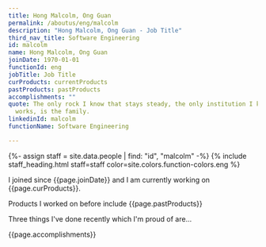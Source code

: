 ```yaml
---
title: Hong Malcolm, Ong Guan
permalink: /aboutus/eng/malcolm
description: "Hong Malcolm, Ong Guan - Job Title"
third_nav_title: Software Engineering
id: malcolm
name: Hong Malcolm, Ong Guan
joinDate: 1970-01-01
functionId: eng
jobTitle: Job Title
curProducts: currentProducts
pastProducts: pastProducts
accomplishments: ""
quote: The only rock I know that stays steady, the only institution I know that
  works, is the family.
linkedinId: malcolm
functionName: Software Engineering

---
```


{%- assign staff = site.data.people | find: "id", "malcolm" -%}
{% include staff_heading.html staff=staff color=site.colors.function-colors.eng %}

<p>I joined since {{page.joinDate}} and I am currently working on {{page.curProducts}}.</p>

<p>Products I worked on before include {{page.pastProducts}}</p>

<p>Three things I've done recently which I'm proud of are...</p>
{{page.accomplishments}}
